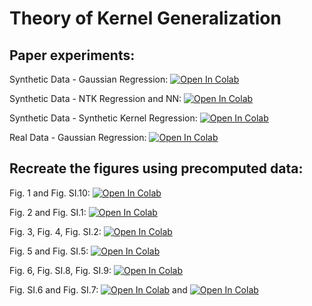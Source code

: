 # Theory of Kernel Generalization  

## Paper experiments:

Synthetic Data - Gaussian Regression: [![Open In Colab](https://colab.research.google.com/assets/colab-badge.svg)](https://colab.research.google.com/github/Pehlevan-Group/kernel-generalization/blob/main/Experiments/SynthData_GaussianRegression.ipynb)

Synthetic Data - NTK Regression and NN: [![Open In Colab](https://colab.research.google.com/assets/colab-badge.svg)](https://colab.research.google.com/github/Pehlevan-Group/kernel-generalization/blob/main/Experiments/SynthData_NN_NTK_Comparison.ipynb)

Synthetic Data - Synthetic Kernel Regression: [![Open In Colab](https://colab.research.google.com/assets/colab-badge.svg)](https://colab.research.google.com/github/Pehlevan-Group/kernel-generalization/blob/main/Experiments/SynthData_SynthKerRegression.ipynb)

Real Data - Gaussian Regression: [![Open In Colab](https://colab.research.google.com/assets/colab-badge.svg)](https://colab.research.google.com/github/Pehlevan-Group/kernel-generalization/blob/main/Experiments/RealData_GaussianRegression.ipynb)



## Recreate the figures using precomputed data:

Fig. 1 and Fig. SI.10: [![Open In Colab](https://colab.research.google.com/assets/colab-badge.svg)](https://colab.research.google.com/github/Pehlevan-Group/kernel-generalization/blob/main/PaperFigures/Fig1_FigSI10_MNIST_Classification_Approx_LC.ipynb)

Fig. 2 and Fig. SI.1: [![Open In Colab](https://colab.research.google.com/assets/colab-badge.svg)](https://colab.research.google.com/github/Pehlevan-Group/kernel-generalization/blob/main/PaperFigures/Fig2_FigSI1_RBF_Regression_MNIST_CIFAR.ipynb)

Fig. 3, Fig. 4, Fig. SI.2: [![Open In Colab](https://colab.research.google.com/assets/colab-badge.svg)](https://colab.research.google.com/github/Pehlevan-Group/kernel-generalization/blob/main/PaperFigures/Fig3_Fig4_FigSI2_Bandlimited_Regression.ipynb)

Fig. 5 and Fig. SI.5: [![Open In Colab](https://colab.research.google.com/assets/colab-badge.svg)](https://colab.research.google.com/github/Pehlevan-Group/kernel-generalization/blob/main/PaperFigures/Fig5_FigSI5_GaussianRBF_Synth_Data_Plots.ipynb)

Fig. 6, Fig. SI.8, Fig. SI.9: [![Open In Colab](https://colab.research.google.com/assets/colab-badge.svg)](https://colab.research.google.com/github/Pehlevan-Group/kernel-generalization/blob/main/PaperFigures/Fig6_FigSI8_FigSI9_NN_NTK_Comparison.ipynb)

Fig. SI.6 and Fig. SI.7: [![Open In Colab](https://colab.research.google.com/assets/colab-badge.svg)](https://colab.research.google.com/github/Pehlevan-Group/kernel-generalization/blob/main/PaperFigures/FigSI6_Power_Law_Regression.ipynb) and [![Open In Colab](https://colab.research.google.com/assets/colab-badge.svg)](https://colab.research.google.com/github/Pehlevan-Group/kernel-generalization/blob/main/PaperFigures/FigSI7_NTK_Spectrum_Dependence.ipynb)
